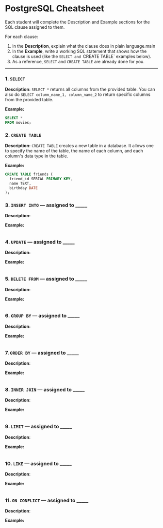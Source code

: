 # PostgreSQL Cheatsheet

Each student will complete the Description and Example sections for the SQL clause assigned to them.

For each clause:

1. In the **Description**, explain what the clause does in plain language.main
2. In the **Example**, write a working SQL statement that shows how the clause is used (like the `SELECT and `CREATE TABLE` examples below).
3. As a reference, `SELECT` and `CREATE TABLE` are already done for you.

---

### 1. `SELECT`
   
**Description:** `SELECT *` returns all columns from the provided table. You can also do `SELECT column_name_1, column_name_2` to return specific columns from the provided table.

**Example:**

```sql
SELECT *
FROM movies;
```

### 2. `CREATE TABLE`

**Description:** `CREATE TABLE` creates a new table in a database. It allows one to specify the name of the table, the name of each column, and each column's data type in the table.

**Example:**

```sql
CREATE TABLE friends (
  friend_id SERIAL PRIMARY KEY,
  name TEXT,
  birthday DATE
);
```

### 3. `INSERT INTO` — assigned to _____

**Description:** 

**Example:**

```sql

```

### 4. `UPDATE` — assigned to _____

**Description:**

**Example:**

```sql

```

### 5. `DELETE FROM` — assigned to _____

**Description:**

**Example:**

```sql

```

### 6. `GROUP BY` — assigned to _____

**Description:**

**Example:**

```sql

```

### 7. `ORDER BY` — assigned to _____

**Description:**

**Example:**

```sql

```

### 8. `INNER JOIN` — assigned to _____

**Description:**

**Example:**

```sql

```

### 9. `LIMIT` — assigned to _____

**Description:**

**Example:**

```sql

```

### 10. `LIKE` — assigned to _____

**Description:**

**Example:**

```sql

```

### 11. `ON CONFLICT` — assigned to _____

**Description:**

**Example:**

```sql

```

